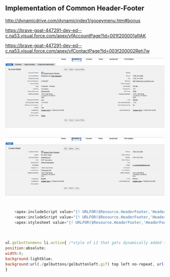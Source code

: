 
## Implementation of Common Header-Footer

http://dynamicdrive.com/dynamicindex1/gooeymenu.htm#bonus


https://brave-goat-447291-dev-ed--c.na53.visual.force.com/apex/vfAccountPage?Id=001f200001afIAK

https://brave-goat-447291-dev-ed--c.na53.visual.force.com/apex/vfContactPage?Id=003f200002Reh7w


![](./Accounts.png)

![](./Contacts.png)

``` javascript
    
    <apex:includeScript value="{! URLFOR($Resource.HeaderFooter,'HeaderFooter_v3/jquery_v1_5_2.min.js')}"/>
    <apex:includeScript value="{! URLFOR($Resource.HeaderFooter,'HeaderFooter_v3/gooeymenu.js')}"/>	
    <apex:stylesheet value="{! URLFOR($Resource.HeaderFooter,'HeaderFooter_v3/gooeymenu.css')}"/>	
    
```


``` javascript
    
ul.gelbuttonmenu li.active{ /*style of LI that gets dynamically added to menu to create background effect*/
position:absolute;
width:0;
background:lightblue;
background:url(./gelbuttons/gelbuttonleft.gif) top left no-repeat, url(./gelbuttons/gelbuttonright.gif) top right no-repeat, url(./gelbuttons/gelbuttoncenter.gif) top center repeat-x;
}


    
```
